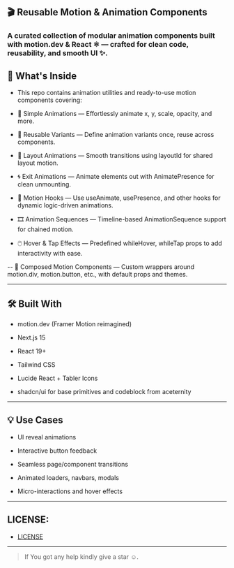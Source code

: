## 🎬 Reusable Motion & Animation Components

### A curated collection of modular animation components built with motion.dev & React ⚛️ — crafted for clean code, reusability, and smooth UI ✨.

## 🚀 What's Inside

- This repo contains animation utilities and ready-to-use motion components covering:

- 🧲 Simple Animations — Effortlessly animate x, y, scale, opacity, and more.

- 🧩 Reusable Variants — Define animation variants once, reuse across components.

- 🎯 Layout Animations — Smooth transitions using layoutId for shared layout motion.

- 🌀 Exit Animations — Animate elements out with AnimatePresence for clean unmounting.

- 🧠 Motion Hooks — Use useAnimate, usePresence, and other hooks for dynamic logic-driven animations.

- 🎞️ Animation Sequences — Timeline-based AnimationSequence support for chained motion.

- 🖱️ Hover & Tap Effects — Predefined whileHover, whileTap props to add interactivity with ease.

-- 🧱 Composed Motion Components — Custom wrappers around motion.div, motion.button, etc., with default props and themes.

---

## 🛠 Built With

- motion.dev (Framer Motion reimagined)

- Next.js 15

- React 19+

- Tailwind CSS

- Lucide React + Tabler Icons

- shadcn/ui for base primitives and codeblock from aceternity

---

## 💡 Use Cases

- UI reveal animations

- Interactive button feedback

- Seamless page/component transitions

- Animated loaders, navbars, modals

- Micro-interactions and hover effects

---

## LICENSE:

- [LICENSE](LICENSE)

---

> If You got any help kindly give a star ☺️.
